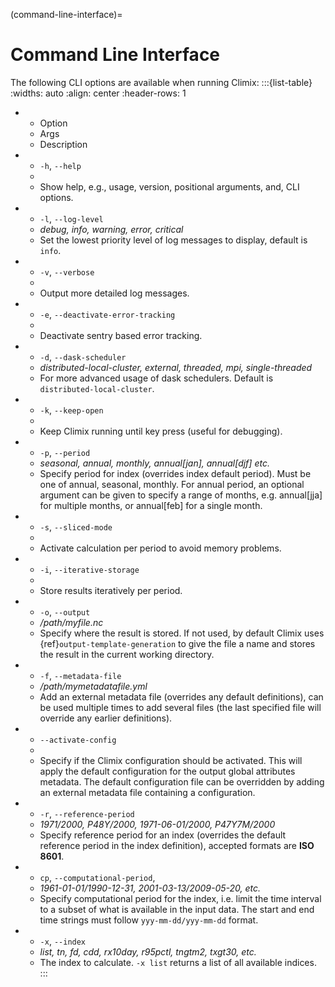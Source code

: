 (command-line-interface)=
# Command Line Interface
The following CLI options are available when running Climix:
:::{list-table}
:widths: auto
:align: center
:header-rows: 1

*   - Option
    - Args
    - Description
*   - `-h`, `--help`
    -
    - Show help, e.g., usage, version, positional arguments, and, CLI options.
*   - `-l`, `--log-level`
    - _debug, info, warning, error, critical_
    - Set the lowest priority level of log messages to display, default is `info`.
*   - `-v`, `--verbose`
    -
    - Output more detailed log messages.
*   - `-e`, `--deactivate-error-tracking`
    -
    - Deactivate sentry based error tracking.
*   - `-d`, `--dask-scheduler`
    - _distributed-local-cluster, external, threaded, mpi, single-threaded_
    - For more advanced usage of dask schedulers. Default is `distributed-local-cluster`.
*   - `-k`, `--keep-open`
    -
    - Keep Climix running until key press (useful for debugging).
*   - `-p`, `--period`
    - _seasonal, annual, monthly, annual[jan], annual[djf] etc._
    - Specify period for index (overrides index default period). Must be one of annual, seasonal, monthly. For annual period, an optional argument can be given to specify a range of months, e.g. annual[jja] for multiple months, or annual[feb] for a single month.
*   - `-s`, `--sliced-mode`
    -
    - Activate calculation per period to avoid memory problems.
*   - `-i`, `--iterative-storage`
    -
    - Store results iteratively per period.
*   - `-o`, `--output`
    - _/path/myfile.nc_
    - Specify where the result is stored. If not used, by default Climix uses {ref}`output-template-generation` to give the file a name and stores the result in the current working directory.
*   - `-f`, `--metadata-file`
    - _/path/mymetadatafile.yml_
    - Add an external metadata file (overrides any default definitions), can be used multiple times to add several files (the last specified file will override any earlier definitions).
*   - `--activate-config`
    -
    -  Specify if the Climix configuration should be activated. This will apply the default configuration for the output global attributes metadata. The default configuration file can be overridden by adding an external metadata file containing a configuration.
*   - `-r`, `--reference-period`
    - _1971/2000, P48Y/2000, 1971-06-01/2000, P47Y7M/2000_
    - Specify reference period for an index (overrides the default reference period in the index definition), accepted formats are **ISO 8601**.
*   - `cp`, `--computational-period`,
    - _1961-01-01/1990-12-31, 2001-03-13/2009-05-20, etc._
    - Specify computational period for the index, i.e. limit the time interval to a subset of what is available in the input data. The start and end time strings must follow `yyy-mm-dd/yyy-mm-dd` format.
*   - `-x`, `--index`
    - _list, tn, fd, cdd, rx10day, r95pctl, tngtm2, txgt30, etc._
    - The index to calculate. `-x list` returns a list of all available indices.
:::

